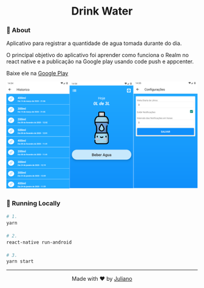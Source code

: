 <h1 align="center">Drink Water</h1>


### :page_with_curl: About
Aplicativo para registrar a quantidade de agua tomada durante do dia.

O principal objetivo do aplicativo foi aprender como funciona o Realm no react native e a publicação na Google play usando code push e appcenter.

Baixe ele na <a href="https://play.google.com/store/apps/details?id=dev.julianosirtori.drinkwaterreminder"> Google Play</a>

![Screenshot 1](screenshot.png)

### :rocket: Running Locally


```sh
# 1.
yarn

# 2.
react-native run-android

# 3.
yarn start

```


---

<p align="center">
Made with ♥ by <a href="https://www.linkedin.com/in/juliano-sirtori">Juliano</a>
</p>